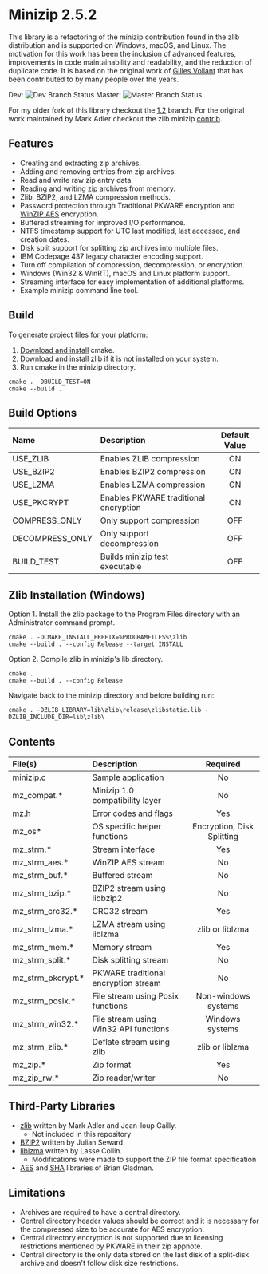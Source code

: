 # Minizip 2.5.2

This library is a refactoring of the minizip contribution found in the zlib distribution and is supported on Windows, macOS, and Linux. The motivation for this work has been the inclusion of advanced features, improvements in code maintainability and readability, and the reduction of duplicate code. It is based on the original work of [Gilles Vollant](http://www.winimage.com/zLibDll/minizip.html) that has been contributed to by many people over the years.

Dev: ![Dev Branch Status](https://travis-ci.org/nmoinvaz/minizip.svg?branch=dev)
Master: ![Master Branch Status](https://travis-ci.org/nmoinvaz/minizip.svg?branch=master)

For my older fork of this library checkout the [1.2](https://github.com/nmoinvaz/minizip/tree/1.2) branch.
For the original work maintained by Mark Adler checkout the zlib minizip  [contrib](https://github.com/madler/zlib/tree/master/contrib/minizip).

## Features

+ Creating and extracting zip archives.
+ Adding and removing entries from zip archives.
+ Read and write raw zip entry data.
+ Reading and writing zip archives from memory.
+ Zlib, BZIP2, and LZMA compression methods.
+ Password protection through Traditional PKWARE encryption and [WinZIP AES](https://www.winzip.com/aes_info.htm) encryption.
+ Buffered streaming for improved I/O performance.
+ NTFS timestamp support for UTC last modified, last accessed, and creation dates.
+ Disk split support for splitting zip archives into multiple files.
+ IBM Codepage 437 legacy character encoding support.
+ Turn off compilation of compression, decompression, or encryption.
+ Windows (Win32 & WinRT), macOS and Linux platform support.
+ Streaming interface for easy implementation of additional platforms.
+ Example minizip command line tool.

## Build

To generate project files for your platform:

1. [Download and install](https://cmake.org/install/) cmake.
2. [Download](https://zlib.net/) and install zlib if it is not installed on your system.
3. Run cmake in the minizip directory.

```
cmake . -DBUILD_TEST=ON
cmake --build .
```

## Build Options

| Name | Description | Default Value |
|:- |:-|:-:|
| USE_ZLIB | Enables ZLIB compression | ON |
| USE_BZIP2 | Enables BZIP2 compression | ON |
| USE_LZMA | Enables LZMA compression | ON |
| USE_PKCRYPT | Enables PKWARE traditional encryption | ON |
| COMPRESS_ONLY | Only support compression | OFF |
| DECOMPRESS_ONLY | Only support decompression | OFF |
| BUILD_TEST | Builds minizip test executable | OFF |

## Zlib Installation (Windows)

Option 1. Install the zlib package to the Program Files directory with an Administrator command prompt.

```
cmake . -DCMAKE_INSTALL_PREFIX=%PROGRAMFILES%\zlib
cmake --build . --config Release --target INSTALL
```

Option 2. Compile zlib in minizip's lib directory. 

```
cmake .
cmake --build . --config Release
```

Navigate back to the minizip directory and before building run:

```
cmake . -DZLIB_LIBRARY=lib\zlib\release\zlibstatic.lib -DZLIB_INCLUDE_DIR=lib\zlib\
```

## Contents

| File(s) | Description | Required |
|:- |:-|:-:|
| minizip.c | Sample application | No |
| mz_compat.\* | Minizip 1.0 compatibility layer | No |
| mz.h | Error codes and flags | Yes |
| mz_os\* | OS specific helper functions | Encryption, Disk Splitting |
| mz_strm.\* | Stream interface | Yes |
| mz_strm_aes.\* | WinZIP AES stream | No |
| mz_strm_buf.\* | Buffered stream | No |
| mz_strm_bzip.\* | BZIP2 stream using libbzip2 | No |
| mz_strm_crc32.\* | CRC32 stream | Yes |
| mz_strm_lzma.\* | LZMA stream using liblzma | zlib or liblzma |
| mz_strm_mem.\* | Memory stream | Yes |
| mz_strm_split.\* | Disk splitting stream | No |
| mz_strm_pkcrypt.\* | PKWARE traditional encryption stream | No |
| mz_strm_posix.\* | File stream using Posix functions | Non-windows systems |
| mz_strm_win32.\* | File stream using Win32 API functions | Windows systems |
| mz_strm_zlib.\* | Deflate stream using zlib | zlib or liblzma |
| mz_zip.\* | Zip format | Yes |
| mz_zip_rw.\* | Zip reader/writer | No |

## Third-Party Libraries

+ [zlib](https://zlib.net/) written by Mark Adler and Jean-loup Gailly.
  + Not included in this repository
+ [BZIP2](http://www.sourceware.org/bzip2/) written by Julian Seward.
+ [liblzma](https://tukaani.org/xz/) written by Lasse Collin.
  + Modifications were made to support the ZIP file format specification
+ [AES](https://github.com/BrianGladman/aes) and [SHA](https://github.com/BrianGladman/sha) libraries of Brian Gladman.

## Limitations

+ Archives are required to have a central directory.
+ Central directory header values should be correct and it is necessary for the compressed size to be accurate for AES encryption.
+ Central directory encryption is not supported due to licensing restrictions mentioned by PKWARE in their zip appnote.
+ Central directory is the only data stored on the last disk of a split-disk archive and doesn't follow disk size restrictions.

